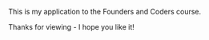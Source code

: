 This is my application to the Founders and Coders course. 

Thanks for viewing - I hope you like it!
